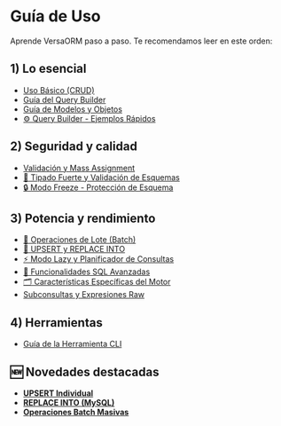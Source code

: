 # Guía de Uso

Aprende VersaORM paso a paso. Te recomendamos leer en este orden:

## 1) Lo esencial
- [Uso Básico (CRUD)](01-basic-usage.md)
- [Guía del Query Builder](02-query-builder.md)
- [Guía de Modelos y Objetos](03-models-and-objects.md)
- [⚙️ Query Builder - Ejemplos Rápidos](12-query-builder-quick-examples.md)

## 2) Seguridad y calidad
- [Validación y Mass Assignment](05-validation-mass-assignment.md)
- [🎯 Tipado Fuerte y Validación de Esquemas](06-strong-typing-schema-validation.md)
- [🔒 Modo Freeze - Protección de Esquema](07-freeze-mode.md)

## 3) Potencia y rendimiento
- [🚀 Operaciones de Lote (Batch)](03-batch-operations.md)
- [🔄 UPSERT y REPLACE INTO](11-upsert-replace-operations.md)
- [⚡ Modo Lazy y Planificador de Consultas](10-lazy-mode-query-planner.md)
- [🚀 Funcionalidades SQL Avanzadas](13-advanced-sql-features.md)
- [🗂️ Características Específicas del Motor](11-database-specific-features.md)
- [Subconsultas y Expresiones Raw](04-subqueries-raw-expressions.md)

## 4) Herramientas
- [Guía de la Herramienta CLI](04-cli-tool.md)

## 🆕 Novedades destacadas
- **[UPSERT Individual](11-upsert-replace-operations.md#operación-upsert-individual)**
- **[REPLACE INTO (MySQL)](11-upsert-replace-operations.md#operación-replace-into-solo-mysql)**
- **[Operaciones Batch Masivas](03-batch-operations.md)**
